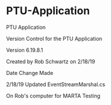 # PTU-Application
PTU Application

Version Control for the PTU Application

Version 6.19.8.1

Created by Rob Schwartz on 2/18/19

Date				Change Made

2/18/19				Updated EventStreamMarshal.cs

On Rob's computer for MARTA Testing
